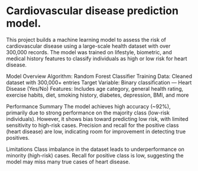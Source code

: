 # Cardiovascular disease prediction model. 
This project builds a machine learning model to assess the risk of cardiovascular disease using a large-scale health dataset with over 300,000 records. The model was trained on lifestyle, biometric, and medical history features to classify individuals as high or low risk for heart disease. 

Model Overview 
Algorithm: Random Forest Classifier
Training Data: Cleaned dataset with 300,000+ entries
Target Variable: Binary classification — Heart Disease (Yes/No)
Features: Includes age category, general health rating, exercise habits, diet, smoking history, diabetes, depression, BMI, and more

Performance Summary
The model achieves high accuracy (~92%), primarily due to strong performance on the majority class (low-risk individuals).
However, it shows bias toward predicting low risk, with limited sensitivity to high-risk cases.
Precision and recall for the positive class (heart disease) are low, indicating room for improvement in detecting true positives.

Limitations
Class imbalance in the dataset leads to underperformance on minority (high-risk) cases.
Recall for positive class is low, suggesting the model may miss many true cases of heart disease.
